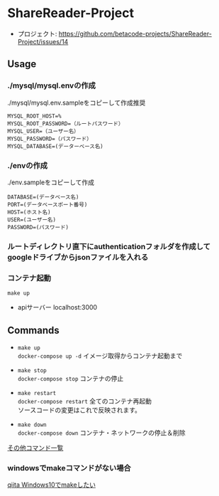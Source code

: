 # ShareReader-Project
- プロジェクト: https://github.com/betacode-projects/ShareReader-Project/issues/14

## Usage
### ./mysql/mysql.envの作成
./mysql/mysql.env.sampleをコピーして作成推奨

```
MYSQL_ROOT_HOST=%
MYSQL_ROOT_PASSWORD=（ルートパスワード）
MYSQL_USER=（ユーザー名）
MYSQL_PASSWORD=（パスワード）
MYSQL_DATABASE=(データーベース名)
```

### ./envの作成
./env.sampleをコピーして作成

```
DATABASE=(データベース名)
PORT=(データベースポート番号)
HOST=(ホスト名)
USER=(ユーザー名)
PASSWORD=(パスワード)
```

### ルートディレクトリ直下にauthenticationフォルダを作成してgoogleドライブからjsonファイルを入れる
### コンテナ起動
```
make up
```

- apiサーバー localhost:3000


## Commands
- `make up`  
  `docker-compose up -d` イメージ取得からコンテナ起動まで

- `make stop`  
  `docker-compose stop` コンテナの停止

- `make restart`   
  `docker-compose restart` 全てのコンテナ再起動  
  ソースコードの変更はこれで反映されます。
  
- `make down`  
  `docker-compose down` コンテナ・ネットワークの停止＆削除  
  
[その他コマンド一覧](./doc/commands.md)
  ### windowsでmakeコマンドがない場合
  [qiita Windows10でmakeしたい](https://qiita.com/tyty96/items/f501f44a8d44e3fd6987)
